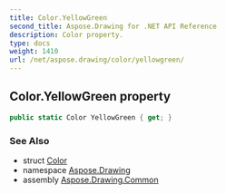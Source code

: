 ```yaml
---
title: Color.YellowGreen
second_title: Aspose.Drawing for .NET API Reference
description: Color property. 
type: docs
weight: 1410
url: /net/aspose.drawing/color/yellowgreen/
---
```

## Color.YellowGreen property

```csharp
public static Color YellowGreen { get; }
```

### See Also

* struct [Color](../)
* namespace [Aspose.Drawing](../../color/)
* assembly [Aspose.Drawing.Common](../../../)


